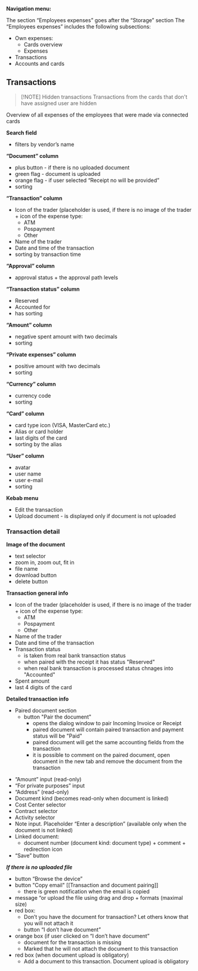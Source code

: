 
**Navigation menu:**

The section “Employees expenses” goes after the “Storage” section
The “Employees expenses” includes the following subsections:
- Own expenses:
    - Cards overview
    - Expenses
- Transactions
- Accounts and cards

## Transactions


> [!NOTE] Hidden transactions
> Transactions from the cards that don't have assigned user are hidden



Overview of all expenses of the employees that were made via connected cards

**Search field**
- filters by vendor’s name

**“Document” column**
- plus button - if there is no uploaded document
- green flag - document is uploaded
- orange flag - if user selected “Receipt no will be provided”
- sorting

**“Transaction” column**
- Icon of the trader (placeholder is used, if there is no image of the trader + icon of the expense type:
    - ATM
    - Pospayment
    - Other
- Name of the trader
- Date and time of the transaction
- sorting by transaction time

**“Approval” column**
- approval status + the approval path levels

**“Transaction status” column**
- Reserved
- Accounted for
- has sorting

**“Amount” column**
- negative spent amount with two decimals
- sorting

**“Private expenses” column**
- positive amount with two decimals
- sorting

**“Currency” column**
- currency code
- sorting

**“Card” column**
- card type icon (VISA, MasterCard etc.)
- Alias or card holder
- last digits of the card
- sorting by the alias

**“User” column**
- avatar
- user name
- user e-mail
- sorting

**Kebab menu**
- Edit the transaction
- Upload document - is displayed only if document is not uploaded

### Transaction detail

**Image of the document**
- text selector
- zoom in, zoom out, fit in
- file name
- download button
- delete button

**Transaction general info**
- Icon of the trader (placeholder is used, if there is no image of the trader + icon of the expense type:
    - ATM
    - Pospayment
    - Other
- Name of the trader
- Date and time of the transaction
- Transaction status
	- is taken from real bank transaction status
	- when paired with the receipt it has status "Reserved"
	- when real bank transaction is processed status chnages into "Accounted"
- Spent amount
- last 4 digits of the card

**Detailed transaction info**
* Paired document section
	* button "Pair the document"
		* opens the dialog window to pair Incoming Invoice or Receipt
		* paired document will contain paired transaction and payment status will be "Paid"
		* paired document will get the same accounting fields from the transaction
		* it is possible to comment on the paired document, open document in the new tab and remove the document from the transaction
- “Amount” input (read-only)
- “For private purposes” input
- “Address” (read-only)
- Document kind (becomes read-only when document is linked)
- Cost Center selector
- Contract selector
- Activity selector
- Note input. Placeholder “Enter a description” (available only when the document is not linked)
- Linked document:
    - document number (document kind: document type) + comment + redirection icon
- “Save” button

_**If there is no uploaded file**_

- button “Browse the device”
- button "Copy email" [[Transaction and document pairing]]
	- there is green notification when the email is copied
- message “or upload the file using drag and drop + formats (maximal size)
- red box:
    - Don’t you have the document for transaction? Let others know that you will not attach it
    - button “I don’t have document”
- orange box (if user clicked on “I don’t have document”
    - document for the transaction is missing
    - Marked that he will not attach the document to this transaction
- red box (when document upload is obligatory)
    - Add a document to this transaction. Document upload is obligatory